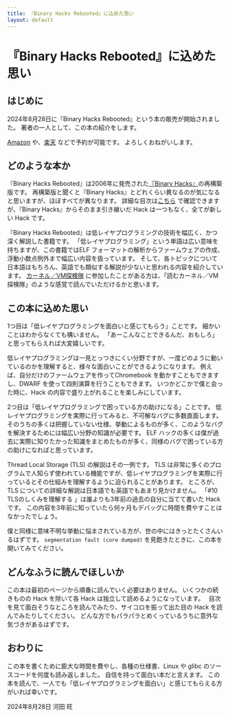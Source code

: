 ```yaml
---
title: 『Binary Hacks Rebooted』に込めた思い
layout: default
---
```


# 『Binary Hacks Rebooted』に込めた思い

## はじめに

2024年8月28日に『Binary Hacks Rebooted』という本の販売が開始されました。
著者の一人として、この本の紹介をします。

[Amazon](https://www.amazon.co.jp/Binary-Hacks-Rebooted-%E2%80%94%E4%BD%8E%E3%83%AC%E3%82%A4%E3%83%A4%E3%81%AE%E4%B8%96%E7%95%8C%E3%82%92%E6%8E%A2%E6%A4%9C%E3%81%99%E3%82%8B%E3%83%86%E3%82%AF%E3%83%8B%E3%83%83%E3%82%AF89%E9%81%B8-%E6%B2%B3%E7%94%B0/dp/4814400853) や、[楽天](https://books.rakuten.co.jp/rb/17936277/) などで予約が可能です。
よろしくおねがいします。

## どのような本か

『Binary Hacks Rebooted』は2006年に発売された[『Binary Hacks』](https://www.oreilly.co.jp/books/9784873112886/)の再構築版です。
再構築版と聞くと『Binary Hacks』とどれくらい異なるのが気になると思いますが、ほぼすべてが異なります。
詳細な目次は[こちら](https://akawashiro.com/articles/Binary_Hacks_Rebooted_toc) で確認できますが、『Binary Hacks』からそのまま引き継いだ Hack は一つもなく、全てが新しい Hack です。

『Binary Hacks Rebooted』は低レイヤプログラミングの技術を幅広く、かつ深く解説した書籍です。
「低レイヤプログラミング」という単語は広い意味を持ちますが、この書籍ではELF フォーマットの解析からファームウェアの作成、浮動小数点例外まで幅広い内容を扱っています。
そして、各トピックについて日本語はもちろん、英語でも類似する解説が少ないと思われる内容を紹介しています。
[カーネル／VM探検隊](https://kernelvm.connpass.com/) に参加したことがある方は、「読むカーネル／VM探検隊」のような感覚で読んでいただけるかと思います。

## この本に込めた思い

1つ目は「低レイヤプログラミングを面白いと感じてもらう」ことです。
細かいことはわからなくても構いません。
「あーこんなことできるんだ、おもしろ」と思ってもらえれば大変嬉しいです。

低レイヤプログラミングは一見とっつきにくい分野ですが、一度どのように動いているのかを理解すると、様々な面白いことができるようになります。
例えば、自分だけのファームウェアを作ってChromebook を動かすこともできますし、DWARF を使って四則演算を行うこともできます。
いつかどこかで僕と会った時に、Hack の内容で盛り上がれることを楽しみにしています。

2つ目は「低レイヤプログラミングで困っている方の助けになる」ことです。
低レイヤプログラミングを実際に行ってみると、不可解なバグに多数直面します。
そのうちの多くは把握していない仕様、挙動によるものが多く、このようなバグを解決するためには幅広い分野の知識が必要です。
ELF ハックの多くは僕が過去に実際に知りたかった知識をまとめたものが多く、同様のバグで困っている方の助けになればと思っています。

Thread Local Storage (TLS) の解説はその一例です。
TLS は非常に多くのプログラムで人知らず使われている機能ですが、低レイヤプログラミングを実際に行っているとその仕組みを理解するように迫られることがあります。
ところが、TLS についての詳細な解説は日本語でも英語でもあまり見かけません。
「#10 TLSのしくみを理解する 」は誰よりも3年前の過去の自分に当てて書いた Hack です。
この内容を3年前に知っていたら何ヶ月もデバッグに時間を費やすことはなかったでしょう。

僕と同様に意味不明な挙動に悩まされている方が、世の中にはきっとたくさんいるはずです。
`segmentation fault (core dumped)` を見飽きたときに、この本を開いてみてください。

## どんなふうに読んでほしいか

この本は最初のページから順番に読んでいく必要はありません。
いくつかの続きものの Hack を除いて各 Hack は独立して読めるようになっています。　
目次を見て面白そうなところを読んでみたり、サイコロを振って出た目の Hack を読んでみたりしてください。
どんな方でもパラパラとめくっているうちに意外な気づきがあるはずです。

## おわりに

この本を書くために膨大な時間を費やし、各種の仕様書、Linux や glibc のソースコードを何度も読み返しました。
自信を持って面白い本だと言えます。
この本を読んで、一人でも「低レイヤプログラミングを面白い」と感じてもらえる方がいれば幸いです。

2024年8月28日
河田 旺
